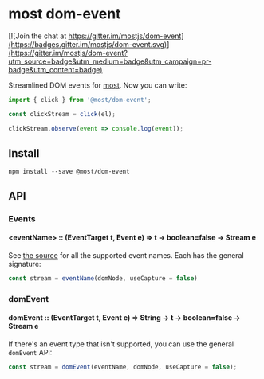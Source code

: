 # most dom-event

[![Join the chat at https://gitter.im/mostjs/dom-event](https://badges.gitter.im/mostjs/dom-event.svg)](https://gitter.im/mostjs/dom-event?utm_source=badge&utm_medium=badge&utm_campaign=pr-badge&utm_content=badge)

Streamlined DOM events for [most](https://github.com/cujojs/most).  Now you can write:

```js
import { click } from '@most/dom-event';

const clickStream = click(el);

clickStream.observe(event => console.log(event));
```

## Install

`npm install --save @most/dom-event`

## API

### Events

#### &lt;eventName&gt; :: (EventTarget t, Event e) => t &rarr; boolean=false &rarr; Stream e

See [the source](src/index.js) for all the supported event names.  Each has the general signature:

```js
const stream = eventName(domNode, useCapture = false)
```

### domEvent

#### domEvent :: (EventTarget t, Event e) => String &rarr; t &rarr; boolean=false &rarr; Stream e

If there's an event type that isn't supported, you can use the general `domEvent` API:

```js
const stream = domEvent(eventName, domNode, useCapture = false);
```
